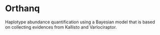 # Orthanq

Haplotype abundance quantification using a Bayesian model that is based on collecting evidences from Kallisto and Varlociraptor.
